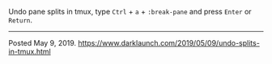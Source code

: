 Undo pane splits in tmux, type `Ctrl` + `a` + `:break-pane` and press `Enter` or `Return`.

---


Posted May 9, 2019.
https://www.darklaunch.com/2019/05/09/undo-splits-in-tmux.html